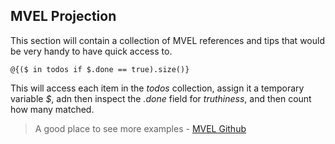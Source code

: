 ## MVEL Projection

This section will contain a collection of MVEL references and tips that would be very handy to have quick access to.

```@{($ in todos if $.done == true).size()}```

This will access each item in the _todos_ collection, assign it a temporary variable _$_, adn then inspect the _.done_ field for _truthiness_, and then count how many matched.

> A good place to see more examples - [MVEL Github](https://github.com/mvel/mvel/tree/master/src/test/java/org/mvel2/tests)